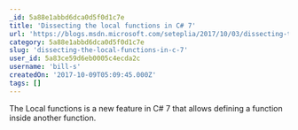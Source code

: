 ```yaml
---
_id: 5a88e1abbd6dca0d5f0d1c7e
title: 'Dissecting the local functions in C# 7'
url: 'https://blogs.msdn.microsoft.com/seteplia/2017/10/03/dissecting-the-local-functions-in-c-7/'
category: 5a88e1abbd6dca0d5f0d1c7e
slug: 'dissecting-the-local-functions-in-c-7'
user_id: 5a83ce59d6eb0005c4ecda2c
username: 'bill-s'
createdOn: '2017-10-09T05:09:45.000Z'
tags: []
---
```


The Local functions is a new feature in C# 7 that allows defining a function inside another function.
